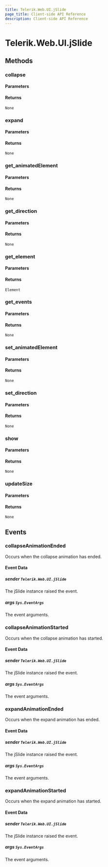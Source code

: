 ```yaml
---
title: Telerik.Web.UI.jSlide
page_title: Client-side API Reference
description: Client-side API Reference
---
```


# Telerik.Web.UI.jSlide 

## Methods

###  collapse

#### Parameters

#### Returns

`None` 

###  expand

#### Parameters

#### Returns

`None` 

###  get_animatedElement

#### Parameters

#### Returns

`None` 

###  get_direction

#### Parameters

#### Returns

`None` 

###  get_element

#### Parameters

#### Returns

`Element` 

###  get_events

#### Parameters

#### Returns

`None` 

###  set_animatedElement

#### Parameters

#### Returns

`None` 

###  set_direction

#### Parameters

#### Returns

`None` 

###  show

#### Parameters

#### Returns

`None` 

###  updateSize

#### Parameters

#### Returns

`None` 

## Events

### collapseAnimationEnded

Occurs when the collapse animation has ended. 

#### Event Data

##### sender `Telerik.Web.UI.jSlide`

The jSlide instance raised the event.

##### args `Sys.EventArgs`

The event arguments.

### collapseAnimationStarted

Occurs when the collapse animation has started. 

#### Event Data

##### sender `Telerik.Web.UI.jSlide`

The jSlide instance raised the event.

##### args `Sys.EventArgs`

The event arguments.

### expandAnimationEnded

Occurs when the expand animation has ended. 

#### Event Data

##### sender `Telerik.Web.UI.jSlide`

The jSlide instance raised the event.

##### args `Sys.EventArgs`

The event arguments.

### expandAnimationStarted

Occurs when the expand animation has started. 

#### Event Data

##### sender `Telerik.Web.UI.jSlide`

The jSlide instance raised the event.

##### args `Sys.EventArgs`

The event arguments.
